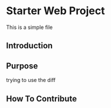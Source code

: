# Starter Web Project

This is a simple file

## Introduction

## Purpose

trying to use the diff

## How To Contribute